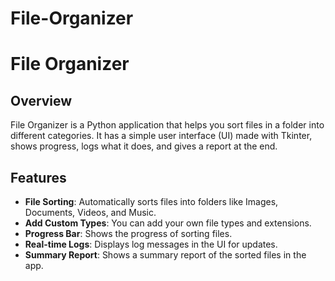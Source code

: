 # File-Organizer

# File Organizer

## Overview
File Organizer is a Python application that helps you sort files in a folder into different categories. It has a simple user interface (UI) made with Tkinter, shows progress, logs what it does, and gives a report at the end.

## Features
- **File Sorting**: Automatically sorts files into folders like Images, Documents, Videos, and Music.
- **Add Custom Types**: You can add your own file types and extensions.
- **Progress Bar**: Shows the progress of sorting files.
- **Real-time Logs**: Displays log messages in the UI for updates.
- **Summary Report**: Shows a summary report of the sorted files in the app.


